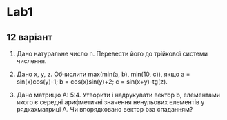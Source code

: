 # Lab1
## 12 варіант

1. Дано натуральне число n. Перевести його до трійкової системи числення.

2. Дано x, y, z. Обчислити max(min(a, b), min(10, c)), якщо a = sin(x)cos(y)-1; b = cos(x)sin(y)+2; c = sin(x+y)-tg(z).

3. Дано матрицю А: 5:4. Утворити і надрукувати вектор b, елементами якого є середні арифметичні значення ненульових елементів у рядкахматриці А. Чи впорядковано вектор bза спаданням?
